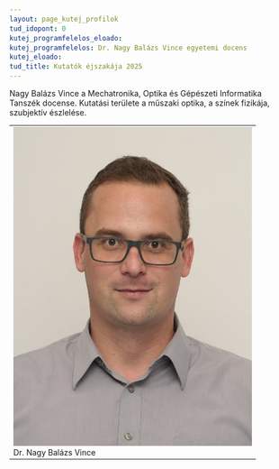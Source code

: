 ```yaml
---
layout: page_kutej_profilok
tud_idopont: 0
kutej_programfelelos_eloado: 
kutej_programfelelos: Dr. Nagy Balázs Vince egyetemi docens 
kutej_eloado:
tud_title: Kutatók éjszakája 2025
---
```



Nagy Balázs Vince a Mechatronika, Optika és Gépészeti Informatika Tanszék docense. Kutatási területe a műszaki optika, a színek fizikája, szubjektív észlelése.

 <table class="picture">
<tr>
<td>

<div class="gallery">
    <img src="images/nagy_balazs_vince.jpg" max-width="250" max-height="200">
  <div class="desc">Dr. Nagy Balázs Vince</div>
</div>

</td>
</tr>
</table>
